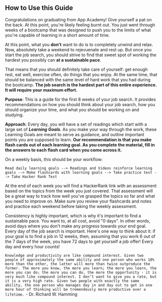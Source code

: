 ## How to Use this Guide

Congratulations on graduating from App Academy! Give yourself a pat on the back. At this point, you're likely feeling burnt out. You just went through weeks of a bootcamp that was designed to push you to the limits of what you're capable of learning in a short amount of time.

At this point, what you **don't** want to do is to completely unwind and relax. Now, absolutely take a weekend to rejevuenate and rest up. But once you start the job search, you should strive to find that sweet spot of working the hardest you possibly can **at a sustainable pace**.

That means that you should definitely take care of yourself: get enough rest, eat well, exercise often, do things that you enjoy. At the same time, that should be balanced with the same level of hard work that you had during the bootcamp. **The job search is the hardest part of this entire experience. It will require your maximum effort.**

**Purpose**: This is a guide for the first 8 weeks of your job search. It provides recommendations on how you should think about your job search, how you should organize your time, and what you should be working on and studying.

**Approach**: Every day, you will have a set of readings which start with a large set of ***Learning Goals***. As you make your way through the work, these Learning Goals are meant to serve as guidance, and outline important points you are supposed to learn. **Our recommendation is that you make flash cards out of each learning goal. As you complete the material, fill in the answers to each flash card when you come across it.**

On a weekly basis, this should be your workflow:

`Read daily learning goals --> Readings and Videos reinforce learning goals --> Make flashcards with learning goals --> Take practice test --> Take Hacker Rank Test`

At the end of each week you will find a HackerRank link with an assessment based on the topics from the week you just covered. That assessment will be a great way to track how well you've grasped the topics so far and what you need to improve on. Make sure you review your flashcards and notes and practice each weekend before taking the weekly assessment. 

Consistency is highly important, which is why it's important to find a sustainable pace. You want to, at all cost, avoid "0 days". In other words, avoid days where you don't make any progress towards your end goal. Every day of the job search is important. Here's one way to think about it: if your goal is to find a job in 12 weeks, then, assuming that you work 6 out of the 7 days of the week, you have 72 days to get yourself a job offer! Every day and every hour counts!



`Knowledge and productivity are like compound interest. Given two people of approximately the same ability and one person who works 10% more than the other, the latter will more than twice outproduce the former. The more you know, the more you learn; the more you learn, the more you can do; the more you can do, the more the opportunity - it is very much like compound interest. I don’t want to give you a rate, but it is a very high rate. Given two people with exactly the same ability, the one person who manages day in and day out to get in one more hour of thinking will be tremendously more productive over a lifetime.` - Dr. Richard W. Hamming